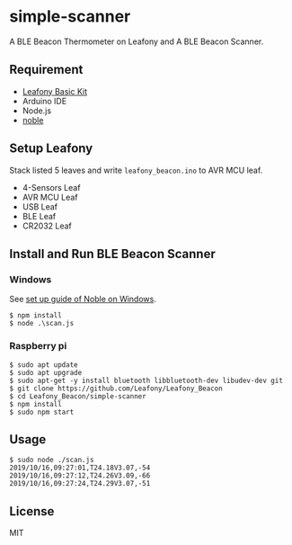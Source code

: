 # simple-scanner
A BLE Beacon Thermometer on Leafony and A BLE Beacon Scanner.

## Requirement

* [Leafony Basic Kit](https://leafony.com/)
* Arduino IDE
* Node.js
* [noble](https://github.com/noble/noble)

## Setup Leafony

Stack listed 5 leaves and write `leafony_beacon.ino` to AVR MCU leaf.

* 4-Sensors Leaf
* AVR MCU Leaf
* USB Leaf
* BLE Leaf
* CR2032 Leaf

## Install and Run BLE Beacon Scanner

### Windows

See [set up guide of Noble on Windows](https://github.com/noble/noble#windows).

    $ npm install
    $ node .\scan.js

### Raspberry pi

    $ sudo apt update
    $ sudo apt upgrade
    $ sudo apt-get -y install bluetooth libbluetooth-dev libudev-dev git
    $ git clone https://github.com/Leafony/Leafony_Beacon
    $ cd Leafony_Beacon/simple-scanner
    $ npm install
    $ sudo npm start

## Usage 

    $ sudo node ./scan.js
    2019/10/16,09:27:01,T24.18V3.07,-54
    2019/10/16,09:27:12,T24.26V3.09,-66
    2019/10/16,09:27:24,T24.29V3.07,-51

## License
MIT